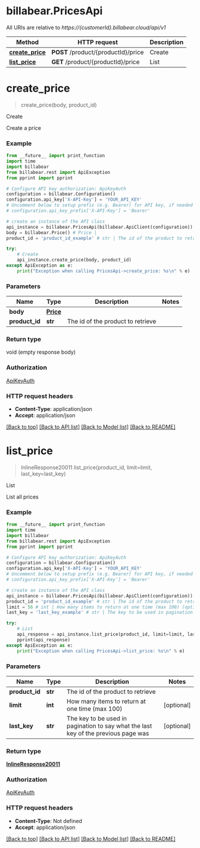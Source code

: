 # billabear.PricesApi

All URIs are relative to *https://{customerId}.billabear.cloud/api/v1*

Method | HTTP request | Description
------------- | ------------- | -------------
[**create_price**](PricesApi.md#create_price) | **POST** /product/{productId}/price | Create
[**list_price**](PricesApi.md#list_price) | **GET** /product/{productId}/price | List

# **create_price**
> create_price(body, product_id)

Create

Create a price

### Example
```python
from __future__ import print_function
import time
import billabear
from billabear.rest import ApiException
from pprint import pprint

# Configure API key authorization: ApiKeyAuth
configuration = billabear.Configuration()
configuration.api_key['X-API-Key'] = 'YOUR_API_KEY'
# Uncomment below to setup prefix (e.g. Bearer) for API key, if needed
# configuration.api_key_prefix['X-API-Key'] = 'Bearer'

# create an instance of the API class
api_instance = billabear.PricesApi(billabear.ApiClient(configuration))
body = billabear.Price() # Price | 
product_id = 'product_id_example' # str | The id of the product to retrieve

try:
    # Create
    api_instance.create_price(body, product_id)
except ApiException as e:
    print("Exception when calling PricesApi->create_price: %s\n" % e)
```

### Parameters

Name | Type | Description  | Notes
------------- | ------------- | ------------- | -------------
 **body** | [**Price**](Price.md)|  | 
 **product_id** | **str**| The id of the product to retrieve | 

### Return type

void (empty response body)

### Authorization

[ApiKeyAuth](../README.md#ApiKeyAuth)

### HTTP request headers

 - **Content-Type**: application/json
 - **Accept**: application/json

[[Back to top]](#) [[Back to API list]](../README.md#documentation-for-api-endpoints) [[Back to Model list]](../README.md#documentation-for-models) [[Back to README]](../README.md)

# **list_price**
> InlineResponse20011 list_price(product_id, limit=limit, last_key=last_key)

List

List all prices

### Example
```python
from __future__ import print_function
import time
import billabear
from billabear.rest import ApiException
from pprint import pprint

# Configure API key authorization: ApiKeyAuth
configuration = billabear.Configuration()
configuration.api_key['X-API-Key'] = 'YOUR_API_KEY'
# Uncomment below to setup prefix (e.g. Bearer) for API key, if needed
# configuration.api_key_prefix['X-API-Key'] = 'Bearer'

# create an instance of the API class
api_instance = billabear.PricesApi(billabear.ApiClient(configuration))
product_id = 'product_id_example' # str | The id of the product to retrieve
limit = 56 # int | How many items to return at one time (max 100) (optional)
last_key = 'last_key_example' # str | The key to be used in pagination to say what the last key of the previous page was (optional)

try:
    # List
    api_response = api_instance.list_price(product_id, limit=limit, last_key=last_key)
    pprint(api_response)
except ApiException as e:
    print("Exception when calling PricesApi->list_price: %s\n" % e)
```

### Parameters

Name | Type | Description  | Notes
------------- | ------------- | ------------- | -------------
 **product_id** | **str**| The id of the product to retrieve | 
 **limit** | **int**| How many items to return at one time (max 100) | [optional] 
 **last_key** | **str**| The key to be used in pagination to say what the last key of the previous page was | [optional] 

### Return type

[**InlineResponse20011**](InlineResponse20011.md)

### Authorization

[ApiKeyAuth](../README.md#ApiKeyAuth)

### HTTP request headers

 - **Content-Type**: Not defined
 - **Accept**: application/json

[[Back to top]](#) [[Back to API list]](../README.md#documentation-for-api-endpoints) [[Back to Model list]](../README.md#documentation-for-models) [[Back to README]](../README.md)

